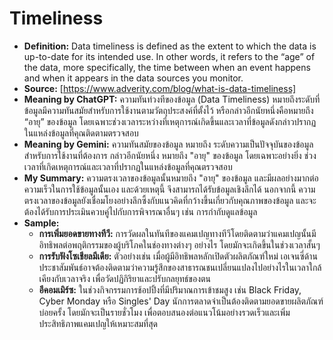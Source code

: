 # Timeliness
- **Definition:** Data timeliness is defined as the extent to which the data is up-to-date for its intended use. In other words, it refers to the “age” of the data, more specifically, the time between when an event happens and when it appears in the data sources you monitor.
- **Source:** [https://www.adverity.com/blog/what-is-data-timeliness]
- **Meaning by ChatGPT:** ความทันท่วงทีของข้อมูล (Data Timeliness) หมายถึงระดับที่ข้อมูลมีความทันสมัยสำหรับการใช้งานตามวัตถุประสงค์ที่ตั้งไว้ หรือกล่าวอีกนัยหนึ่งคือหมายถึง “อายุ” ของข้อมูล โดยเฉพาะช่วงเวลาระหว่างที่เหตุการณ์เกิดขึ้นและเวลาที่ข้อมูลดังกล่าวปรากฏในแหล่งข้อมูลที่คุณติดตามตรวจสอบ
- **Meaning by Gemini:** ความทันสมัยของข้อมูล หมายถึง ระดับความเป็นปัจจุบันของข้อมูลสำหรับการใช้งานที่ต้องการ กล่าวอีกนัยหนึ่ง หมายถึง "อายุ" ของข้อมูล โดยเฉพาะอย่างยิ่ง ช่วงเวลาที่เกิดเหตุการณ์และเวลาที่ปรากฏในแหล่งข้อมูลที่คุณตรวจสอบ
- **My Summary:** ความตรงเวลาของข้อมูลนั้นหมายถึง "อายุ" ของข้อมูล และมีผลอย่างมากต่อความเร็วในการใช้ข้อมูลนั้นเอง และด้วยเหตุนี้ จึงสามารถได้รับข้อมูลเชิงลึกได้ นอกจากนี้ ความตรงเวลาของข้อมูลยังเชื่อมโยงอย่างลึกซึ้งกับแนวคิดที่กว้างขึ้นเกี่ยวกับคุณภาพของข้อมูล และจะต้องได้รับการประเมินควบคู่ไปกับการพิจารณาอื่นๆ เช่น การกำกับดูแลข้อมูล
- **Sample:**
    - **การเพิ่มยอดขายทางทีวี:** การวัดผลในทันทีของแคมเปญทางทีวีโดยติดตามว่าแคมเปญนั้นมีอิทธิพลต่อพฤติกรรมของผู้บริโภคในช่องทางต่างๆ อย่างไร โดยมักจะเกิดขึ้นในช่วงเวลาสั้นๆ
    - **การรับฟังโซเชียลมีเดีย:** ตัวอย่างเช่น เมื่อผู้มีอิทธิพลหลักเปิดตัวผลิตภัณฑ์ใหม่ เอเจนซี่ด้านประชาสัมพันธ์อาจต้องติดตามว่าความรู้สึกของสาธารณชนเปลี่ยนแปลงไปอย่างไรในเวลาใกล้เคียงกับเวลาจริง เพื่อวัดปฏิกิริยาและปรับกลยุทธ์ของตน
    - **อีคอมเมิร์ซ:** ในช่วงกิจกรรมการช้อปปิ้งที่มีปริมาณการเข้าชมสูง เช่น Black Friday, Cyber ​​Monday หรือ Singles' Day นักการตลาดจำเป็นต้องติดตามยอดขายผลิตภัณฑ์บ่อยครั้ง โดยมักจะเป็นรายชั่วโมง เพื่อตอบสนองต่อแนวโน้มอย่างรวดเร็วและเพิ่มประสิทธิภาพแคมเปญให้เหมาะสมที่สุด
